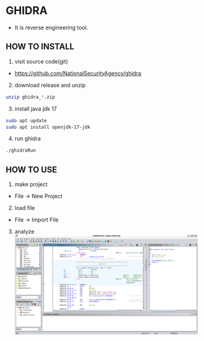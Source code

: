 # GHIDRA
- It is reverse engineering tool.
## HOW TO INSTALL

1. visit source code(git)
- https://github.com/NationalSecurityAgency/ghidra

2. download release and unzip
```sh
unzip ghidra_*.zip
```

3. install java jdk 17
```sh
sudo apt update
sudo apt install openjdk-17-jdk
```

4. run ghidra
```sh
./ghidraRun
```

## HOW TO USE

1. make project
- File -> New Project

2. load file
- File -> Import File

3. analyze
![alt text](ghidra1.png)